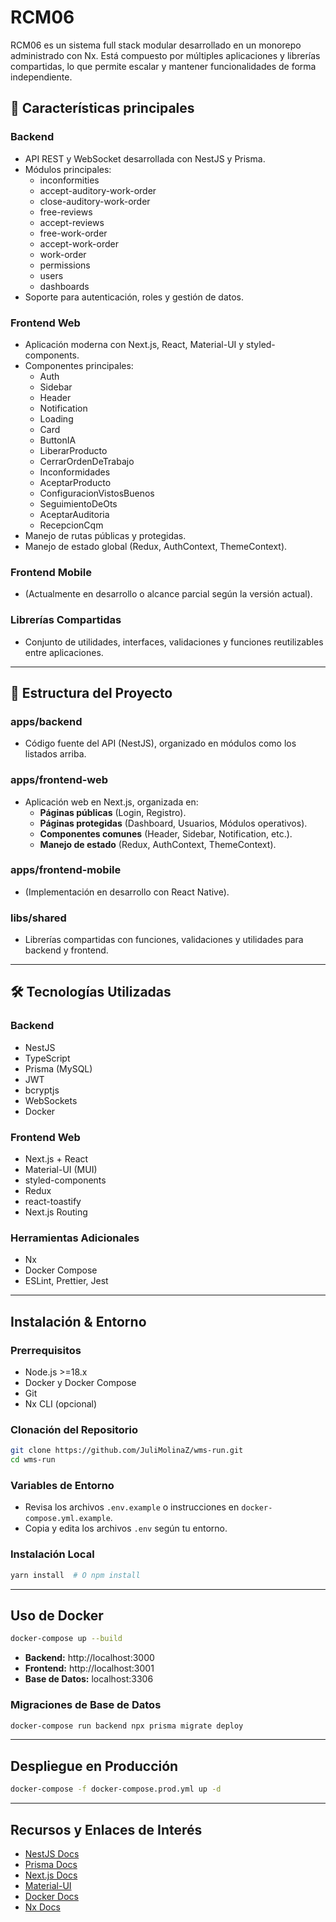 # RCM06

RCM06 es un sistema full stack modular desarrollado en un monorepo administrado con Nx. Está compuesto por múltiples aplicaciones y librerías compartidas, lo que permite escalar y mantener funcionalidades de forma independiente.

## 📌 Características principales

### Backend
- API REST y WebSocket desarrollada con NestJS y Prisma.
- Módulos principales:  
  - inconformities  
  - accept-auditory-work-order  
  - close-auditory-work-order  
  - free-reviews  
  - accept-reviews  
  - free-work-order  
  - accept-work-order  
  - work-order  
  - permissions  
  - users  
  - dashboards
- Soporte para autenticación, roles y gestión de datos.

### Frontend Web
- Aplicación moderna con Next.js, React, Material-UI y styled-components.
- Componentes principales:  
  - Auth  
  - Sidebar  
  - Header  
  - Notification  
  - Loading  
  - Card  
  - ButtonIA  
  - LiberarProducto  
  - CerrarOrdenDeTrabajo  
  - Inconformidades  
  - AceptarProducto  
  - ConfiguracionVistosBuenos  
  - SeguimientoDeOts  
  - AceptarAuditoria  
  - RecepcionCqm
- Manejo de rutas públicas y protegidas.
- Manejo de estado global (Redux, AuthContext, ThemeContext).

### Frontend Mobile
- (Actualmente en desarrollo o alcance parcial según la versión actual).

### Librerías Compartidas
- Conjunto de utilidades, interfaces, validaciones y funciones reutilizables entre aplicaciones.

---

## 📂 Estructura del Proyecto

### apps/backend
- Código fuente del API (NestJS), organizado en módulos como los listados arriba.

### apps/frontend-web
- Aplicación web en Next.js, organizada en:
  - **Páginas públicas** (Login, Registro).
  - **Páginas protegidas** (Dashboard, Usuarios, Módulos operativos).
  - **Componentes comunes** (Header, Sidebar, Notification, etc.).
  - **Manejo de estado** (Redux, AuthContext, ThemeContext).

### apps/frontend-mobile
- (Implementación en desarrollo con React Native).

### libs/shared
- Librerías compartidas con funciones, validaciones y utilidades para backend y frontend.

---

## 🛠️ Tecnologías Utilizadas

### Backend
- NestJS
- TypeScript
- Prisma (MySQL)
- JWT
- bcryptjs
- WebSockets
- Docker

### Frontend Web
- Next.js + React
- Material-UI (MUI)
- styled-components
- Redux
- react-toastify
- Next.js Routing

### Herramientas Adicionales
- Nx
- Docker Compose
- ESLint, Prettier, Jest

---

## Instalación & Entorno

### Prerrequisitos

- Node.js >=18.x
- Docker y Docker Compose
- Git
- Nx CLI (opcional)

### Clonación del Repositorio

```bash
git clone https://github.com/JuliMolinaZ/wms-run.git
cd wms-run
```

### Variables de Entorno

- Revisa los archivos `.env.example` o instrucciones en `docker-compose.yml.example`.
- Copia y edita los archivos `.env` según tu entorno.

### Instalación Local

```bash
yarn install  # O npm install
```

---

## Uso de Docker

```bash
docker-compose up --build
```

- **Backend:** http://localhost:3000  
- **Frontend:** http://localhost:3001  
- **Base de Datos:** localhost:3306

### Migraciones de Base de Datos

```bash
docker-compose run backend npx prisma migrate deploy
```

---

## Despliegue en Producción

```bash
docker-compose -f docker-compose.prod.yml up -d
```

---

## Recursos y Enlaces de Interés

- [NestJS Docs](https://docs.nestjs.com/)
- [Prisma Docs](https://www.prisma.io/docs/)
- [Next.js Docs](https://nextjs.org/docs)
- [Material-UI](https://mui.com/)
- [Docker Docs](https://docs.docker.com/)
- [Nx Docs](https://nx.dev/)
